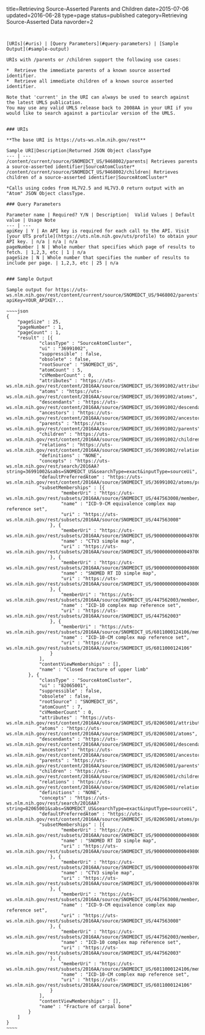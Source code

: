 title=Retrieving Source-Asserted Parents and Children
date=2015-07-06
updated=2016-06-28
type=page
status=published
category=Retrieving Source-Asserted Data
navorder=2
~~~~~~


[URIs](#uris) | [Query Parameters](#query-parameters) | [Sample Output](#sample-output)

URIs with /parents or /children support the following use cases:

*  Retrieve the immediate parents of a known source asserted identifier.
*  Retrieve all immediate children of a known source asserted identifier.

Note that 'current' in the URI can always be used to search against the latest UMLS publication.
You may use any valid UMLS release back to 2008AA in your URI if you would like to search against a particular version of the UMLS.


### URIs

**The base URI is https://uts-ws.nlm.nih.gov/rest**

Sample URI|Description|Returned JSON Object classType
--- | ---
/content/current/source/SNOMEDCT_US/9468002/parents| Retrieves parents a source-asserted identifier|SourceAtomCluster*
/content/current/source/SNOMEDCT_US/9468002/children| Retrieves children of a source-asserted identifier|SourceAtomCluster*

*Calls using codes from HL7V2.5 and HL7V3.0 return output with an "Atom" JSON Object classType.

### Query Parameters

Parameter name | Required? Y/N | Description|  Valid Values | Default value | Usage Note
--- | ---
apiKey | Y | An API key is required for each call to the API. Visit [your UTS profile](https://uts.nlm.nih.gov/uts/profile) to obtain your API key. | n/a | n/a | n/a
pageNumber | N | Whole number that specifies which page of results to fetch. | 1,2,3, etc | 1 | n/a
pageSize | N | Whole number that specifies the number of results to include per page. | 1,2,3, etc | 25 | n/a


### Sample Output

Sample output for https://uts-ws.nlm.nih.gov/rest/content/current/source/SNOMEDCT_US/9468002/parents?apiKey=YOUR_APIKEY...

~~~~json
{
	"pageSize" : 25,
	"pageNumber" : 1,
	"pageCount" : 1,
	"result" : [{
			"classType" : "SourceAtomCluster",
			"ui" : "36991002",
			"suppressible" : false,
			"obsolete" : false,
			"rootSource" : "SNOMEDCT_US",
			"atomCount" : 5,
			"cVMemberCount" : 0,
			"attributes" : "https://uts-ws.nlm.nih.gov/rest/content/2016AA/source/SNOMEDCT_US/36991002/attributes",
			"atoms" : "https://uts-ws.nlm.nih.gov/rest/content/2016AA/source/SNOMEDCT_US/36991002/atoms",
			"descendants" : "https://uts-ws.nlm.nih.gov/rest/content/2016AA/source/SNOMEDCT_US/36991002/descendants",
			"ancestors" : "https://uts-ws.nlm.nih.gov/rest/content/2016AA/source/SNOMEDCT_US/36991002/ancestors",
			"parents" : "https://uts-ws.nlm.nih.gov/rest/content/2016AA/source/SNOMEDCT_US/36991002/parents",
			"children" : "https://uts-ws.nlm.nih.gov/rest/content/2016AA/source/SNOMEDCT_US/36991002/children",
			"relations" : "https://uts-ws.nlm.nih.gov/rest/content/2016AA/source/SNOMEDCT_US/36991002/relations",
			"definitions" : "NONE",
			"concepts" : "https://uts-ws.nlm.nih.gov/rest/search/2016AA?string=36991002&sabs=SNOMEDCT_US&searchType=exact&inputType=sourceUi",
			"defaultPreferredAtom" : "https://uts-ws.nlm.nih.gov/rest/content/2016AA/source/SNOMEDCT_US/36991002/atoms/preferred",
			"subsetMemberships" : [{
					"memberUri" : "https://uts-ws.nlm.nih.gov/rest/subsets/2016AA/source/SNOMEDCT_US/447563008/member/36991002",
					"name" : "ICD-9-CM equivalence complex map reference set",
					"uri" : "https://uts-ws.nlm.nih.gov/rest/subsets/2016AA/source/SNOMEDCT_US/447563008"
				}, {
					"memberUri" : "https://uts-ws.nlm.nih.gov/rest/subsets/2016AA/source/SNOMEDCT_US/900000000000497000/member/36991002",
					"name" : "CTV3 simple map",
					"uri" : "https://uts-ws.nlm.nih.gov/rest/subsets/2016AA/source/SNOMEDCT_US/900000000000497000"
				}, {
					"memberUri" : "https://uts-ws.nlm.nih.gov/rest/subsets/2016AA/source/SNOMEDCT_US/900000000000498005/member/36991002",
					"name" : "SNOMED RT ID simple map",
					"uri" : "https://uts-ws.nlm.nih.gov/rest/subsets/2016AA/source/SNOMEDCT_US/900000000000498005"
				}, {
					"memberUri" : "https://uts-ws.nlm.nih.gov/rest/subsets/2016AA/source/SNOMEDCT_US/447562003/member/36991002",
					"name" : "ICD-10 complex map reference set",
					"uri" : "https://uts-ws.nlm.nih.gov/rest/subsets/2016AA/source/SNOMEDCT_US/447562003"
				}, {
					"memberUri" : "https://uts-ws.nlm.nih.gov/rest/subsets/2016AA/source/SNOMEDCT_US/6011000124106/member/36991002",
					"name" : "ICD-10-CM complex map reference set",
					"uri" : "https://uts-ws.nlm.nih.gov/rest/subsets/2016AA/source/SNOMEDCT_US/6011000124106"
				}
			],
			"contentViewMemberships" : [],
			"name" : "Closed fracture of upper limb"
		}, {
			"classType" : "SourceAtomCluster",
			"ui" : "82065001",
			"suppressible" : false,
			"obsolete" : false,
			"rootSource" : "SNOMEDCT_US",
			"atomCount" : 7,
			"cVMemberCount" : 0,
			"attributes" : "https://uts-ws.nlm.nih.gov/rest/content/2016AA/source/SNOMEDCT_US/82065001/attributes",
			"atoms" : "https://uts-ws.nlm.nih.gov/rest/content/2016AA/source/SNOMEDCT_US/82065001/atoms",
			"descendants" : "https://uts-ws.nlm.nih.gov/rest/content/2016AA/source/SNOMEDCT_US/82065001/descendants",
			"ancestors" : "https://uts-ws.nlm.nih.gov/rest/content/2016AA/source/SNOMEDCT_US/82065001/ancestors",
			"parents" : "https://uts-ws.nlm.nih.gov/rest/content/2016AA/source/SNOMEDCT_US/82065001/parents",
			"children" : "https://uts-ws.nlm.nih.gov/rest/content/2016AA/source/SNOMEDCT_US/82065001/children",
			"relations" : "https://uts-ws.nlm.nih.gov/rest/content/2016AA/source/SNOMEDCT_US/82065001/relations",
			"definitions" : "NONE",
			"concepts" : "https://uts-ws.nlm.nih.gov/rest/search/2016AA?string=82065001&sabs=SNOMEDCT_US&searchType=exact&inputType=sourceUi",
			"defaultPreferredAtom" : "https://uts-ws.nlm.nih.gov/rest/content/2016AA/source/SNOMEDCT_US/82065001/atoms/preferred",
			"subsetMemberships" : [{
					"memberUri" : "https://uts-ws.nlm.nih.gov/rest/subsets/2016AA/source/SNOMEDCT_US/900000000000498005/member/82065001",
					"name" : "SNOMED RT ID simple map",
					"uri" : "https://uts-ws.nlm.nih.gov/rest/subsets/2016AA/source/SNOMEDCT_US/900000000000498005"
				}, {
					"memberUri" : "https://uts-ws.nlm.nih.gov/rest/subsets/2016AA/source/SNOMEDCT_US/900000000000497000/member/82065001",
					"name" : "CTV3 simple map",
					"uri" : "https://uts-ws.nlm.nih.gov/rest/subsets/2016AA/source/SNOMEDCT_US/900000000000497000"
				}, {
					"memberUri" : "https://uts-ws.nlm.nih.gov/rest/subsets/2016AA/source/SNOMEDCT_US/447563008/member/82065001",
					"name" : "ICD-9-CM equivalence complex map reference set",
					"uri" : "https://uts-ws.nlm.nih.gov/rest/subsets/2016AA/source/SNOMEDCT_US/447563008"
				}, {
					"memberUri" : "https://uts-ws.nlm.nih.gov/rest/subsets/2016AA/source/SNOMEDCT_US/447562003/member/82065001",
					"name" : "ICD-10 complex map reference set",
					"uri" : "https://uts-ws.nlm.nih.gov/rest/subsets/2016AA/source/SNOMEDCT_US/447562003"
				}, {
					"memberUri" : "https://uts-ws.nlm.nih.gov/rest/subsets/2016AA/source/SNOMEDCT_US/6011000124106/member/82065001",
					"name" : "ICD-10-CM complex map reference set",
					"uri" : "https://uts-ws.nlm.nih.gov/rest/subsets/2016AA/source/SNOMEDCT_US/6011000124106"
				}
			],
			"contentViewMemberships" : [],
			"name" : "Fracture of carpal bone"
		}
	]
}
~~~~


